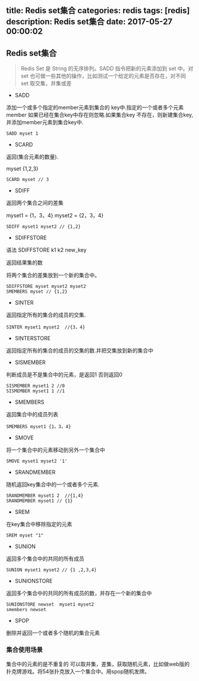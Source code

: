 title: Redis set集合
categories: redis
tags: [redis]
description: Redis set集合
date: 2017-05-27 00:00:02 
---


## Redis set集合

> Redis Set 是 String 的无序排列。SADD 指令把新的元素添加到 set 中。对 set 也可做一些其他的操作，比如测试一个给定的元素是否存在，对不同 set 取交集，并集或差

<!--more-->


- SADD 

添加一个或多个指定的member元素到集合的 key中.指定的一个或者多个元素member 如果已经在集合key中存在则忽略.如果集合key 不存在，则新建集合key,并添加member元素到集合key中.

 	SADD myset 1 
	
- SCARD 

返回(集合元素的数量).

myset  {1,2,3}

	SCARD myset // 3

- SDIFF 

返回两个集合之间的差集

myset1 = {1，3，4}
myset2 = {2，3，4}

	SDIFF myset1 myset2 // {1,2}

- SDIFFSTORE

语法 SDIFFSTORE k1 k2 new_key 

返回结果集的数

将两个集合的差集放到一个新的集合中。

	SDIFFSTORE myset myset2 myset2
	SMEMBERS myset // {1,2}

- SINTER

返回指定所有的集合的成员的交集.


	SINTER myset1 myset2  //{3，4}

- SINTERSTORE


返回指定所有的集合的成员的交集的数.并把交集放到新的集合中


- SISMEMBER

判断成员是不是集合中的元素，是返回1 否则返回0

	SISMEMBER myset1 2 //0
	SISMEMBER myset1 1 //1

- SMEMBERS

返回集合中的成员列表

	SMEMBERS myset1 {1，3，4}

- SMOVE

将一个集合中的元素移动到另外一个集合中

	SMOVE myset1 myset2 '1'

- SRANDMEMBER

随机返回key集合中的一个或者多个元素.

	SRANDMEMBER myset1 2  //{1,4}
	SRANDMEMBER myset1 // {1}

- SREM

在key集合中移除指定的元素

	SREM myset "1"

- SUNION

返回多个集合中的共同的所有成员

 	SUNION myset1 myset2 // {1 ,2,3,4}

- SUNIONSTORE 

返回多个集合中的共同的所有成员的数，并存在一个新的集合中

	SUNIONSTORE newset  myset1 myset2
	smembers newset

- SPOP

删除并返回一个或者多个随机的集合元素

### 集合使用场景

集合中的元素的是不重复的 可以取并集，差集，获取随机元素，比如做web版的扑克牌游戏。将54张扑克放入一个集合中。用spop随机发牌。